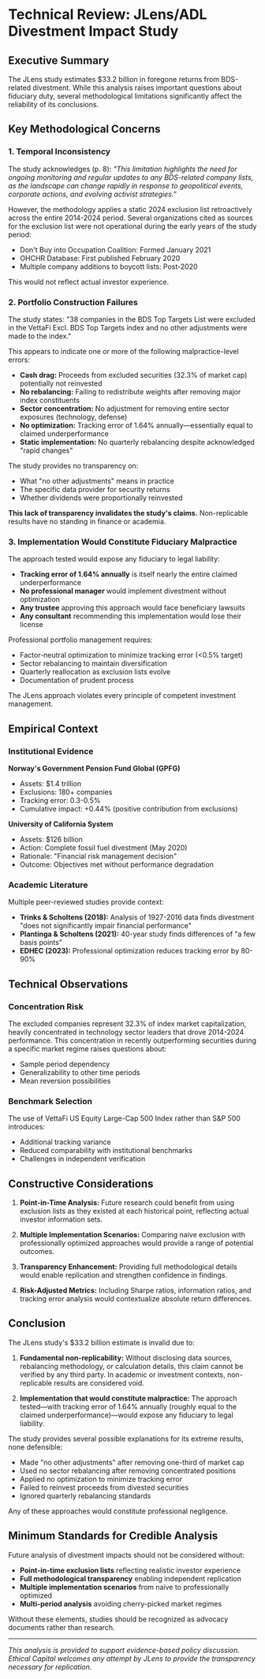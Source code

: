 # Technical Review: JLens/ADL Divestment Impact Study

## Executive Summary

The JLens study estimates $33.2 billion in foregone returns from BDS-related divestment. While this analysis raises important questions about fiduciary duty, several methodological limitations significantly affect the reliability of its conclusions.

## Key Methodological Concerns

### 1. Temporal Inconsistency

The study acknowledges (p. 8): *"This limitation highlights the need for ongoing monitoring and regular updates to any BDS-related company lists, as the landscape can change rapidly in response to geopolitical events, corporate actions, and evolving activist strategies."*

However, the methodology applies a static 2024 exclusion list retroactively across the entire 2014-2024 period. Several organizations cited as sources for the exclusion list were not operational during the early years of the study period:

- Don't Buy into Occupation Coalition: Formed January 2021
- OHCHR Database: First published February 2020
- Multiple company additions to boycott lists: Post-2020

This would not reflect actual investor experience.

### 2. Portfolio Construction Failures

The study states: "38 companies in the BDS Top Targets List were excluded in the VettaFi Excl. BDS Top Targets index and no other adjustments were made to the index."

This appears to indicate one or more of the following malpractice-level errors:

- **Cash drag:** Proceeds from excluded securities (32.3% of market cap) potentially not reinvested
- **No rebalancing:** Failing to redistribute weights after removing major index constituents
- **Sector concentration:** No adjustment for removing entire sector exposures (technology, defense)
- **No optimization:** Tracking error of 1.64% annually—essentially equal to claimed underperformance
- **Static implementation:** No quarterly rebalancing despite acknowledged "rapid changes"

The study provides no transparency on:

- What "no other adjustments" means in practice
- The specific data provider for security returns
- Whether dividends were proportionally reinvested

**This lack of transparency invalidates the study's claims.** Non-replicable results have no standing in finance or academia.

### 3. Implementation Would Constitute Fiduciary Malpractice

The approach tested would expose any fiduciary to legal liability:

- **Tracking error of 1.64% annually** is itself nearly the entire claimed underperformance
- **No professional manager** would implement divestment without optimization
- **Any trustee** approving this approach would face beneficiary lawsuits
- **Any consultant** recommending this implementation would lose their license

Professional portfolio management requires:

- Factor-neutral optimization to minimize tracking error (<0.5% target)
- Sector rebalancing to maintain diversification
- Quarterly reallocation as exclusion lists evolve
- Documentation of prudent process

The JLens approach violates every principle of competent investment management.

## Empirical Context

### Institutional Evidence

**Norway's Government Pension Fund Global (GPFG)**

- Assets: $1.4 trillion
- Exclusions: 180+ companies
- Tracking error: 0.3-0.5%
- Cumulative impact: +0.44% (positive contribution from exclusions)

**University of California System**

- Assets: $126 billion
- Action: Complete fossil fuel divestment (May 2020)
- Rationale: "Financial risk management decision"
- Outcome: Objectives met without performance degradation

### Academic Literature

Multiple peer-reviewed studies provide context:

- **Trinks & Scholtens (2018):** Analysis of 1927-2016 data finds divestment "does not significantly impair financial performance"
- **Plantinga & Scholtens (2021):** 40-year study finds differences of "a few basis points"
- **EDHEC (2023):** Professional optimization reduces tracking error by 80-90%

## Technical Observations

### Concentration Risk

The excluded companies represent 32.3% of index market capitalization, heavily concentrated in technology sector leaders that drove 2014-2024 performance. This concentration in recently outperforming securities during a specific market regime raises questions about:

- Sample period dependency
- Generalizability to other time periods
- Mean reversion possibilities

### Benchmark Selection

The use of VettaFi US Equity Large-Cap 500 Index rather than S&P 500 introduces:

- Additional tracking variance
- Reduced comparability with institutional benchmarks
- Challenges in independent verification

## Constructive Considerations

1. **Point-in-Time Analysis:** Future research could benefit from using exclusion lists as they existed at each historical point, reflecting actual investor information sets.

2. **Multiple Implementation Scenarios:** Comparing naive exclusion with professionally optimized approaches would provide a range of potential outcomes.

3. **Transparency Enhancement:** Providing full methodological details would enable replication and strengthen confidence in findings.

4. **Risk-Adjusted Metrics:** Including Sharpe ratios, information ratios, and tracking error analysis would contextualize absolute return differences.

## Conclusion

The JLens study's $33.2 billion estimate is invalid due to:

1. **Fundamental non-replicability:** Without disclosing data sources, rebalancing methodology, or calculation details, this claim cannot be verified by any third party. In academic or investment contexts, non-replicable results are considered void.

2. **Implementation that would constitute malpractice:** The approach tested—with tracking error of 1.64% annually (roughly equal to the claimed underperformance)—would expose any fiduciary to legal liability.

The study provides several possible explanations for its extreme results, none defensible:

- Made "no other adjustments" after removing one-third of market cap
- Used no sector rebalancing after removing concentrated positions
- Applied no optimization to minimize tracking error
- Failed to reinvest proceeds from divested securities
- Ignored quarterly rebalancing standards

Any of these approaches would constitute professional negligence.

## Minimum Standards for Credible Analysis

Future analysis of divestment impacts should not be considered without:

- **Point-in-time exclusion lists** reflecting realistic investor experience
- **Full methodological transparency** enabling independent replication
- **Multiple implementation scenarios** from naive to professionally optimized
- **Multi-period analysis** avoiding cherry-picked market regimes

Without these elements, studies should be recognized as advocacy documents rather than research.

---

*This analysis is provided to support evidence-based policy discussion. Ethical Capital welcomes any attempt by JLens to provide the transparency necessary for replication.*
